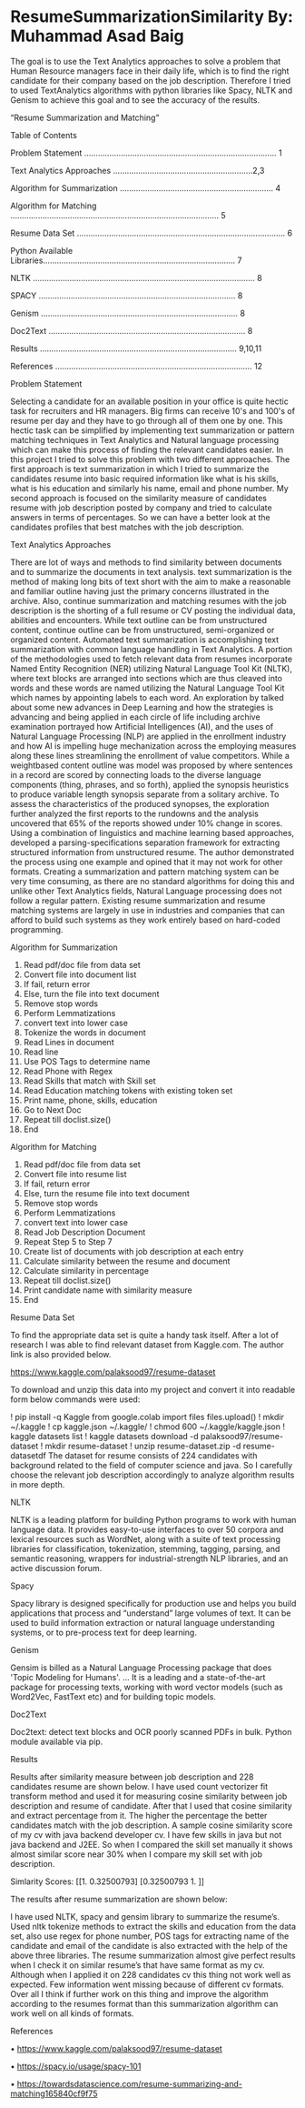 # ResumeSummarizationSimilarity By: Muhammad Asad Baig

The goal is to use the Text Analytics approaches to solve a problem that Human Resource managers face in their daily life, which is to find the right candidate for their company based on the job description.  Therefore I tried to used TextAnalytics algorithms with python libraries like Spacy, NLTK and Genism to achieve this goal and to see the accuracy of the results.


“Resume Summarization and Matching”


Table of Contents

Problem Statement ………...………………………...…………………………………… 1

Text Analytics Approaches …………………………...……………………….2,3

Algorithm for Summarization …………………………………………………………. 4

Algorithm for Matching …………………………...…………………………………………………. 5

Resume Data Set …………………………...…………………………………………………. 6

Python Available Libraries………………..………………...………………………………….… 7

NLTK …………………...………………………………...……………………………. 8

SPACY …………………………………………..…………………………...… 8

Genism …………………………………………..…………………………...… 8

Doc2Text …………………………………………..…………………………...… 8

Results …………………………………………..…………………………...… 9,10,11

References …………………………………………..…………………………...… 12

Problem Statement

Selecting a candidate for an available position in your office is quite hectic task
for recruiters and HR managers. Big firms can receive 10's and 100's of resume
per day and they have to go through all of them one by one. This hectic task can
be simplified by implementing text summarization or pattern matching
techniques in Text Analytics and Natural language processing which can make
this process of finding the relevant candidates easier.
In this project I tried to solve this problem with two different approaches. The
first approach is text summarization in which I tried to summarize the
candidates resume into basic required information like what is his skills, what is
his education and similarly his name, email and phone number. My second
approach is focused on the similarity measure of candidates resume with job
description posted by company and tried to calculate answers in terms of
percentages. So we can have a better look at the candidates profiles that best
matches with the job description.



Text Analytics Approaches

There are lot of ways and methods to find similarity between documents and to
summarize the documents in text analysis. text summarization is the method of
making long bits of text short with the aim to make a reasonable and familiar
outline having just the primary concerns illustrated in the archive. Also, continue
summarization and matching resumes with the job description is the shorting of
a full resume or CV posting the individual data, abilities and encounters. While
text outline can be from unstructured content, continue outline can be from
unstructured, semi-organized or organized content.
Automated text summarization is accomplishing text summarization with
common language handling in Text Analytics.
A portion of the methodologies used to fetch relevant data from resumes
incorporate Named Entity Recognition (NER) utilizing Natural Language Tool Kit
(NLTK), where text blocks are arranged into sections which are thus cleaved into
words and these words are named utilizing the Natural Language Tool Kit which
names by appointing labels to each word.
An exploration by talked about some new advances in Deep Learning and how
the strategies is advancing and being applied in each circle of life including
archive examination portrayed how Artificial Intelligences (AI), and the uses of
Natural Language Processing (NLP) are applied in the enrollment industry and
how AI is impelling huge mechanization across the employing measures along
these lines streamlining the enrollment of value competitors. While a weightbased content outline was model was proposed by where sentences in a record
are scored by connecting loads to the diverse language components (thing,
phrases, and so forth), applied the synopsis heuristics to produce variable length
synopsis separate from a solitary archive. To assess the characteristics of the
produced synopses, the exploration further analyzed the first reports to the
rundowns and the analysis uncovered that 65% of the reports showed under
10% change in scores.
Using a combination of linguistics and machine learning based approaches,
developed a parsing-specifications separation framework for extracting
structured information from unstructured resume. The author demonstrated
the process using one example and opined that it may not work for other
formats.
Creating a summarization and pattern matching system can be very time
consuming, as there are no standard algorithms for doing this and unlike other
Text Analytics fields, Natural Language processing does not follow a regular
pattern. Existing resume summarization and resume matching systems are
largely in use in industries and companies that can afford to build such systems
as they work entirely based on hard-coded programming.


Algorithm for Summarization

1. Read pdf/doc file from data set
2. Convert file into document list
3. If fail, return error
4. Else, turn the file into text document
5. Remove stop words
6. Perform Lemmatizations
7. convert text into lower case
8. Tokenize the words in document
9. Read Lines in document
10. Read line
11. Use POS Tags to determine name
12. Read Phone with Regex
13. Read Skills that match with Skill set
14. Read Education matching tokens with existing token set
15. Print name, phone, skills, education
16. Go to Next Doc
17. Repeat till doclist.size()
18. End


Algorithm for Matching

1. Read pdf/doc file from data set
2. Convert file into resume list
3. If fail, return error
4. Else, turn the resume file into text document
5. Remove stop words
6. Perform Lemmatizations
7. convert text into lower case
8. Read Job Description Document
9. Repeat Step 5 to Step 7
10. Create list of documents with job description at each entry
11. Calculate similarity between the resume and document
12. Calculate similarity in percentage
13. Repeat till doclist.size()
14. Print candidate name with similarity measure
15. End


Resume Data Set

To find the appropriate data set is quite a handy task itself. After a lot of
research I was able to find relevant dataset from Kaggle.com. The author link is
also provided below.

https://www.kaggle.com/palaksood97/resume-dataset

To download and unzip this data into my project and convert it into readable
form below commands were used:

! pip install -q Kaggle
from google.colab import files
files.upload()
! mkdir ~/.kaggle
! cp kaggle.json ~/.kaggle/
! chmod 600 ~/.kaggle/kaggle.json
! kaggle datasets list
! kaggle datasets download -d palaksood97/resume-dataset
! mkdir resume-dataset
! unzip resume-dataset.zip -d resume-datasetdf
The dataset for resume consists of 224 candidates with background related to
the field of computer science and java. So I carefully choose the relevant job
description accordingly to analyze algorithm results in more depth.

NLTK

NLTK is a leading platform for building Python programs to work with human
language data. It provides easy-to-use interfaces to over 50 corpora and lexical
resources such as WordNet, along with a suite of text processing libraries for
classification, tokenization, stemming, tagging, parsing, and semantic reasoning,
wrappers for industrial-strength NLP libraries, and an active discussion forum.


Spacy

Spacy library is designed specifically for production use and helps you build
applications that process and “understand” large volumes of text. It can be used
to build information extraction or natural language understanding systems, or to
pre-process text for deep learning.


Genism

Gensim is billed as a Natural Language Processing package that does
'Topic Modeling for Humans'. ... It is a leading and a state-of-the-art package for
processing texts, working with word vector models (such as Word2Vec, FastText
etc) and for building topic models.


Doc2Text

Doc2text: detect text blocks and OCR poorly scanned PDFs in bulk. Python
module available via pip.

Results

Results after similarity measure between job description and 228 candidates
resume are shown below. I have used count vectorizer fit transform method and
used it for measuring cosine similarity between job description and resume of
candidate. After that I used that cosine similarity and extract percentage from it.
The higher the percentage the better candidates match with the job description.
A sample cosine similarity score of my cv with java backend developer cv. I have few skills in java but
not java backend and J2EE. So when I compared the skill set manually it shows almost similar score
near 30% when I compare my skill set with job description.

Simlarity Scores:
[[1. 0.32500793]
[0.32500793 1. ]]

The results after resume summarization are shown below:

I have used NLTK, spacy and gensim library to summarize the resume’s. Used
nltk tokenize methods to extract the skills and education from the data set, also
use regex for phone number, POS tags for extracting name of the candidate and
email of the candidate is also extracted with the help of the above three
libraries. The resume summarization almost give perfect results when I check it
on similar resume’s that have same format as my cv. Although when I applied it
on 228 candidates cv this thing not work well as expected. Few information went
missing because of different cv formats. Over all I think if further work on this
thing and improve the algorithm according to the resumes format than this
summarization algorithm can work well on all kinds of formats.


References

• https://www.kaggle.com/palaksood97/resume-dataset

• https://spacy.io/usage/spacy-101

• https://towardsdatascience.com/resume-summarizing-and-matching165840cf9f75
